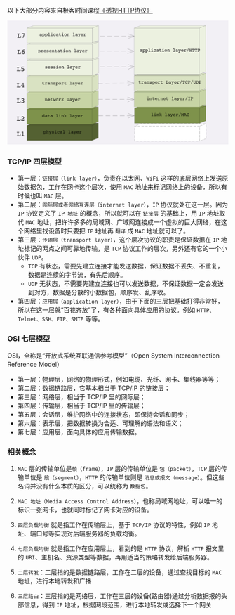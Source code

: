 
以下大部分内容来自极客时间课程[《透视HTTP协议》](http://gk.link/a/103SQ)

![OSI七层与TCP/IP四层对应](https://raw.githubusercontent.com/wubuwei/backend_image/master/%E4%B8%83%E5%B1%82%E4%B8%8E%E5%9B%9B%E5%B1%82.png)

### TCP/IP 四层模型
- 第一层：`链接层（link layer）`，负责在以太网、`WiFi` 这样的底层网络上发送原始数据包，工作在网卡这个层次，使用 `MAC` 地址来标记网络上的设备，所以有时候也叫 `MAC` 层。
- 第二层：`网际层或者网络互连层（internet layer）`，`IP` 协议就处在这一层。因为 `IP` 协议定义了 `IP 地址` 的概念，所以就可以在 `链接层` 的基础上，用 `IP` 地址取代 `MAC` 地址，把许许多多的局域网、广域网连接成一个虚拟的巨大网络，在这个网络里找设备时只要把 `IP` 地址再 `翻译` 成 `MAC` 地址就可以了。
- 第三层：`传输层（transport layer）`，这个层次协议的职责是保证数据在 `IP` 地址标记的两点之间可靠地传输，是 `TCP` 协议工作的层次，另外还有它的一个小伙伴 `UDP`。
  - `TCP` 有状态，需要先建立连接才能发送数据，保证数据不丢失、不重复，数据是连续的字节流，有先后顺序。
  -  `UDP` 无状态，不需要先建立连接也可以发送数据，不保证数据一定会发送到对方，数据是分散的小数据包，顺序发、乱序收。
- 第四层：`应用层（application layer）`，由于下面的三层把基础打得非常好，所以在这一层就“百花齐放”了，有各种面向具体应用的协议。例如 `HTTP、Telnet、SSH、FTP、SMTP` 等等。


### OSI 七层模型
OSI，全称是“开放式系统互联通信参考模型”（Open System Interconnection Reference Model）
- 第一层：物理层，网络的物理形式，例如电缆、光纤、网卡、集线器等等；
- 第二层：数据链路层，它基本相当于 TCP/IP 的链接层；
- 第三层：网络层，相当于 TCP/IP 里的网际层；
- 第四层：传输层，相当于 TCP/IP 里的传输层；
- 第五层：会话层，维护网络中的连接状态，即保持会话和同步；
- 第六层：表示层，把数据转换为合适、可理解的语法和语义；
- 第七层：应用层，面向具体的应用传输数据。

### 相关概念
1. `MAC` 层的传输单位是`帧（frame）`，`IP` 层的传输单位是 `包（packet）`，`TCP` 层的传输单位是 `段（segment）`，`HTTP` 的传输单位则是 `消息或报文（message）`。但这些名词并没有什么本质的区分，可以统称为 `数据包`。

2. `MAC 地址（Media Access Control Address）`，也称局域网地址，可以唯一的标识一张网卡，也就同时标记了网卡对应的设备。

3. `四层负载均衡` 就是指工作在传输层上，基于 `TCP/IP` 协议的特性，例如 `IP` 地址、端口号等实现对后端服务器的负载均衡。

4. `七层负载均衡` 就是指工作在应用层上，看到的是 `HTTP` 协议，解析 `HTTP` 报文里的 `URI`、主机名、资源类型等数据，再用适当的策略转发给后端服务器。

5. `二层转发`：二层指的是数据链路层，工作在二层的设备，通过查找目标的 `MAC` 地址，进行本地转发和广播

6. `三层路由`：三层指的是网络层，工作在三层的设备(路由器)通过分析数据报的头部信息，得到 `IP` 地址，根据网段范围，进行本地转发或选择下一个网关
